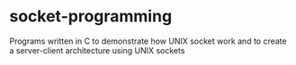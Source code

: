 # socket-programming
Programs written in C to demonstrate how UNIX socket work and to create a server-client architecture using UNIX sockets
